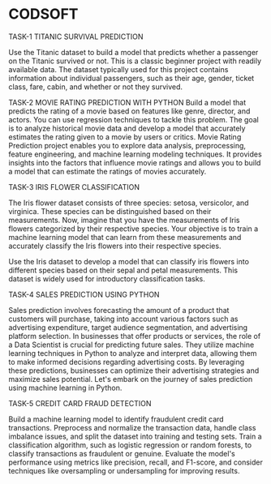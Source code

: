 # CODSOFT
TASK-1
TITANIC SURVIVAL PREDICTION

Use the Titanic dataset to build a model that predicts whether a
passenger on the Titanic survived or not. This is a classic beginner
project with readily available data.
The dataset typically used for this project contains information
about individual passengers, such as their age, gender, ticket
class, fare, cabin, and whether or not they survived.

TASK-2
MOVIE RATING PREDICTION WITH PYTHON
Build a model that predicts the rating of a movie based on
features like genre, director, and actors. You can use regression
techniques to tackle this problem.
The goal is to analyze historical movie data and develop a model
that accurately estimates the rating given to a movie by users or
critics.
Movie Rating Prediction project enables you to explore data
analysis, preprocessing, feature engineering, and machine
learning modeling techniques. It provides insights into the factors
that influence movie ratings and allows you to build a model that
can estimate the ratings of movies accurately.

TASK-3
IRIS FLOWER CLASSIFICATION

The Iris flower dataset consists of three species: setosa, versicolor,
and virginica. These species can be distinguished based on their
measurements. Now, imagine that you have the measurements
of Iris flowers categorized by their respective species. Your
objective is to train a machine learning model that can learn from
these measurements and accurately classify the Iris flowers into
their respective species.

Use the Iris dataset to develop a model that can classify iris
flowers into different species based on their sepal and petal
measurements. This dataset is widely used for introductory
classification tasks.

TASK-4
SALES PREDICTION USING PYTHON

Sales prediction involves forecasting the amount of a product that
customers will purchase, taking into account various factors such as
advertising expenditure, target audience segmentation, and
advertising platform selection.
In businesses that offer products or services, the role of a Data
Scientist is crucial for predicting future sales. They utilize machine
learning techniques in Python to analyze and interpret data, allowing
them to make informed decisions regarding advertising costs. By
leveraging these predictions, businesses can optimize their
advertising strategies and maximize sales potential. Let's embark on
the journey of sales prediction using machine learning in Python.

TASK-5
CREDIT CARD FRAUD DETECTION

Build a machine learning model to identify fraudulent credit card
transactions.
Preprocess and normalize the transaction data, handle class
imbalance issues, and split the dataset into training and testing sets.
Train a classification algorithm, such as logistic regression or random
forests, to classify transactions as fraudulent or genuine.
Evaluate the model's performance using metrics like precision, recall,
and F1-score, and consider techniques like oversampling or
undersampling for improving results.
